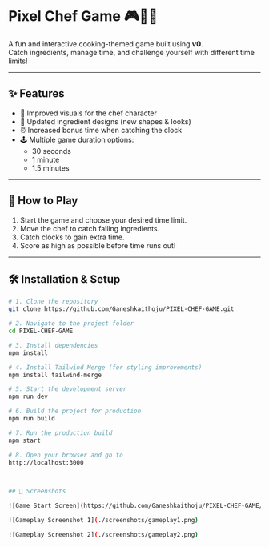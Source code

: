 # Pixel Chef Game 🎮👨‍🍳  

A fun and interactive cooking-themed game built using **v0**.  
Catch ingredients, manage time, and challenge yourself with different time limits!  

---

## ✨ Features  
- 🎨 Improved visuals for the chef character  
- 🥕 Updated ingredient designs (new shapes & looks)  
- ⏰ Increased bonus time when catching the clock  
- 🕹️ Multiple game duration options:  
  - 30 seconds  
  - 1 minute  
  - 1.5 minutes  

---

## 🚀 How to Play  
1. Start the game and choose your desired time limit.  
2. Move the chef to catch falling ingredients.  
3. Catch clocks to gain extra time.  
4. Score as high as possible before time runs out!  

---

## 🛠️ Installation & Setup  
```bash
# 1. Clone the repository
git clone https://github.com/Ganeshkaithoju/PIXEL-CHEF-GAME.git

# 2. Navigate to the project folder
cd PIXEL-CHEF-GAME

# 3. Install dependencies
npm install

# 4. Install Tailwind Merge (for styling improvements)
npm install tailwind-merge

# 5. Start the development server
npm run dev

# 6. Build the project for production
npm run build

# 7. Run the production build
npm start

# 8. Open your browser and go to
http://localhost:3000

---

## 📸 Screenshots

![Game Start Screen](https://github.com/Ganeshkaithoju/PIXEL-CHEF-GAME/blob/main/game-start.png?raw=true)

![Gameplay Screenshot 1](./screenshots/gameplay1.png)

![Gameplay Screenshot 2](./screenshots/gameplay2.png)

